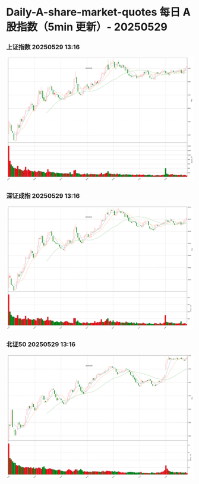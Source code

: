 
# Daily-A-share-market-quotes 每日 A 股指数（5min 更新）- 20250529

### 上证指数 20250529 13:16
![](./fig/2025/5/20250529-sh000001.png)

### 深证成指 20250529 13:16
![](./fig/2025/5/20250529-sz399001.png)

### 北证50 20250529 13:16
![](./fig/2025/5/20250529-bj899050.png)

